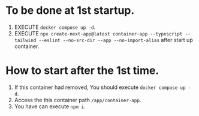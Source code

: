 # To be done at 1st startup.
1. EXECUTE `docker compose up -d`.
2. EXECUTE `npx create-next-app@latest container-app --typescript --tailwind --eslint --no-src-dir --app --no-import-alias` after start up container.

# How to start after the 1st time.
1. If this container had removed, You should execute `docker compose up -d`.
2. Access the this container path `/app/container-app`.
3. You have can execute `npm i`.
